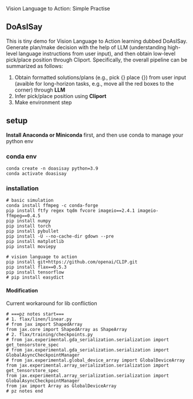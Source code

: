 Vision Language to Action: Simple Practise

## DoAsISay
This is tiny demo for Vision Language to Action learning dubbed DoAsISay.
Generate plan/make decision with the help of LLM (understanding high-level language instructions from user input), and then obtain low-level pick/place position through Cliport. Specifically, the 
overall pipeline can be summarized as follows:

1. Obtain formatted solutions/plans (e.g., pick {} place {}) from user input (avaible for long-horizon tasks, e.g., move all the red boxes to the corner) through **LLM**
2. Infer pick/place position using **Cliport**
3. Make environment step

## setup
**Install Anaconda or Miniconda** first, and then use conda 
to manage your python env 
### conda env
```
conda create -n doasisay python=3.9
conda activate doasisay
```

### installation

```
# basic simulation
conda install ffmpeg -c conda-forge
pip install ftfy regex tqdm fvcore imageio==2.4.1 imageio-ffmpeg==0.4.5
pip install numpy
pip install torch
pip install pybullet
pip install -U --no-cache-dir gdown --pre
pip install matplotlib
pip install moviepy 

# vision language to action
pip install git+https://github.com/openai/CLIP.git
pip install flax==0.5.3
pip install tensorflow
# pip install easydict
```

#### Modification

Current workaround for lib confliction

```
# ===pz notes start===
# 1. flax/linen/linear.py
# from jax import ShapedArray
from jax.core import ShapedArray as ShapeArray
# 2. flax/training/checkpoints.py
# from jax.experimental.gda_serialization.serialization import get_tensorstore_spec
# from jax.experimental.gda_serialization.serialization import GlobalAsyncCheckpointManager
# from jax.experimental.global_device_array import GlobalDeviceArray
from jax.experimental.array_serialization.serialization import get_tensorstore_spec
from jax.experimental.array_serialization.serialization import GlobalAsyncCheckpointManager
from jax import Array as GlobalDeviceArray
# pz notes end
```




